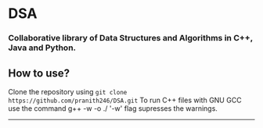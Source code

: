 # DSA
### Collaborative library of Data Structures and Algorithms in C++, Java and Python.

## How to use?
Clone the repository using 
	`git clone https://github.com/pranith246/DSA.git`
To run C++ files with GNU GCC use the command
	g++ -w <filename> -o <outputfile>
	./<outputfile>
'-w' flag supresses the warnings.

***
<!-- Contributors: 
* Pranith 
* Yogesh -->